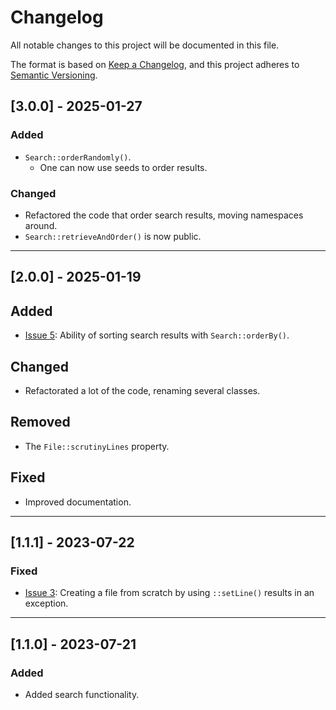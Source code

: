 # Changelog

All notable changes to this project will be documented in this file.

The format is based on [Keep a Changelog](https://keepachangelog.com/en/1.0.0/),
and this project adheres to [Semantic Versioning](https://semver.org/spec/v2.0.0.html).

## [3.0.0] - 2025-01-27

### Added
- `Search::orderRandomly()`.
  - One can now use seeds to order results.

### Changed
- Refactored the code that order search results, moving namespaces around.
- `Search::retrieveAndOrder()` is now public.

---

## [2.0.0] - 2025-01-19

## Added
- [Issue 5](https://github.com/adinan-cenci/file-editor/issues/5): Ability of sorting search results with `Search::orderBy()`.

## Changed
- Refactorated a lot of the code, renaming several classes.

## Removed
- The `File::scrutinyLines` property.

## Fixed
- Improved documentation.

---

## [1.1.1] - 2023-07-22

### Fixed
- [Issue 3](https://github.com/adinan-cenci/file-editor/issues/3): Creating a file from scratch by using `::setLine()` results in an exception.

---

## [1.1.0] - 2023-07-21
### Added
- Added search functionality.
